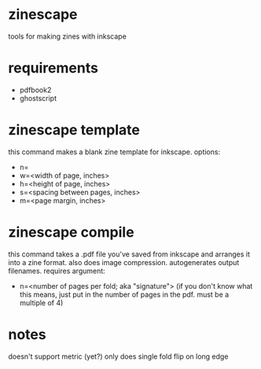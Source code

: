 # zinescape
tools for making zines with inkscape

# requirements
- pdfbook2 
- ghostscript

# zinescape template

this command makes a blank zine template for inkscape. options:

- n=<number of pages>
- w=<width of page, inches>
- h=<height of page, inches>
- s=<spacing between pages, inches>
- m=<page margin, inches>

# zinescape compile

this command takes a .pdf file you've saved from inkscape and arranges it into a zine format. also does image compression. autogenerates output filenames. requires argument:

- n=<number of pages per fold; aka "signature"> (if you don't know what this means, just put in the number of pages in the pdf. must be a multiple of 4)

# notes
doesn't support metric (yet?)
only does single fold flip on long edge
